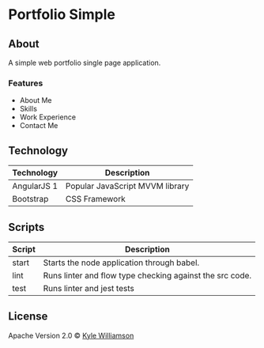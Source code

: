 # Portfolio Simple

## About

A simple web portfolio single page application.

### Features
* About Me
* Skills
* Work Experience
* Contact Me

## Technology

Technology | Description
------------ | -------------
AngularJS 1 | Popular JavaScript MVVM library
Bootstrap | CSS Framework

## Scripts
Script | Description
------------ | -------------
start | Starts the node application through babel.
lint | Runs linter and flow type checking against the src code.
test | Runs linter and jest tests

## License

Apache Version 2.0 © [Kyle Williamson ](https://github.com/kyledmw)
